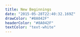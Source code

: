 ```yaml
---
title: New Beginnings
date: "2015-05-28T22:40:32.169Z"
drawColor: "#8A042F"
headerColor: "#8A042F"
textColor: "text-white"
---
```

